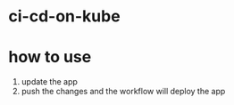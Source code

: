 # ci-cd-on-kube

# how to use
1. update the app
2. push the changes and the workflow will deploy the app